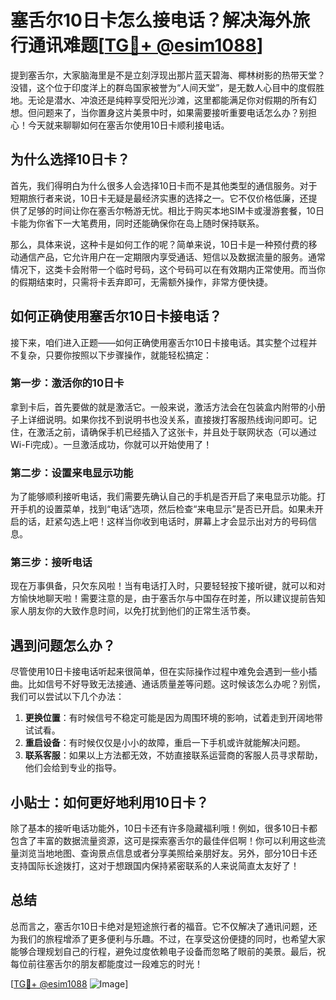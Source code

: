 # 塞舌尔10日卡怎么接电话？解决海外旅行通讯难题[[TG💪+ @esim1088](https://t.me/s/esim1088)]

提到塞舌尔，大家脑海里是不是立刻浮现出那片蓝天碧海、椰林树影的热带天堂？没错，这个位于印度洋上的群岛国家被誉为“人间天堂”，是无数人心目中的度假胜地。无论是潜水、冲浪还是纯粹享受阳光沙滩，这里都能满足你对假期的所有幻想。但问题来了，当你置身这片美景中时，如果需要接听重要电话怎么办？别担心！今天就来聊聊如何在塞舌尔使用10日卡顺利接电话。

## 为什么选择10日卡？

首先，我们得明白为什么很多人会选择10日卡而不是其他类型的通信服务。对于短期旅行者来说，10日卡无疑是最经济实惠的选择之一。它不仅价格低廉，还提供了足够的时间让你在塞舌尔畅游无忧。相比于购买本地SIM卡或漫游套餐，10日卡能为你省下一大笔费用，同时还能确保你在岛上随时保持联系。

那么，具体来说，这种卡是如何工作的呢？简单来说，10日卡是一种预付费的移动通信产品，它允许用户在一定期限内享受通话、短信以及数据流量的服务。通常情况下，这类卡会附带一个临时号码，这个号码可以在有效期内正常使用。而当你的假期结束时，只需将卡丢弃即可，无需额外操作，非常方便快捷。

## 如何正确使用塞舌尔10日卡接电话？

接下来，咱们进入正题——如何正确使用塞舌尔10日卡接电话。其实整个过程并不复杂，只要你按照以下步骤操作，就能轻松搞定：

### 第一步：激活你的10日卡

拿到卡后，首先要做的就是激活它。一般来说，激活方法会在包装盒内附带的小册子上详细说明。如果你找不到说明书也没关系，直接拨打客服热线询问即可。记住，在激活之前，请确保手机已经插入了这张卡，并且处于联网状态（可以通过Wi-Fi完成）。一旦激活成功，你就可以开始使用了！

### 第二步：设置来电显示功能

为了能够顺利接听电话，我们需要先确认自己的手机是否开启了来电显示功能。打开手机的设置菜单，找到“电话”选项，然后检查“来电显示”是否已开启。如果未开启的话，赶紧勾选上吧！这样当你收到电话时，屏幕上才会显示出对方的号码信息。

### 第三步：接听电话

现在万事俱备，只欠东风啦！当有电话打入时，只要轻轻按下接听键，就可以和对方愉快地聊天啦！需要注意的是，由于塞舌尔与中国存在时差，所以建议提前告知家人朋友你的大致作息时间，以免打扰到他们的正常生活节奏。

## 遇到问题怎么办？

尽管使用10日卡接电话听起来很简单，但在实际操作过程中难免会遇到一些小插曲。比如信号不好导致无法接通、通话质量差等问题。这时候该怎么办呢？别慌，我们可以尝试以下几个办法：

1. **更换位置**：有时候信号不稳定可能是因为周围环境的影响，试着走到开阔地带试试看。
2. **重启设备**：有时候仅仅是小小的故障，重启一下手机或许就能解决问题。
3. **联系客服**：如果以上方法都无效，不妨直接联系运营商的客服人员寻求帮助，他们会给到专业的指导。

## 小贴士：如何更好地利用10日卡？

除了基本的接听电话功能外，10日卡还有许多隐藏福利哦！例如，很多10日卡都包含了丰富的数据流量资源，这可是探索塞舌尔的最佳伴侣啊！你可以利用这些流量浏览当地地图、查询景点信息或者分享美照给亲朋好友。另外，部分10日卡还支持国际长途拨打，这对于想跟国内保持紧密联系的人来说简直太友好了！

## 总结

总而言之，塞舌尔10日卡绝对是短途旅行者的福音。它不仅解决了通讯问题，还为我们的旅程增添了更多便利与乐趣。不过，在享受这份便捷的同时，也希望大家能够合理规划自己的行程，避免过度依赖电子设备而忽略了眼前的美景。最后，祝每位前往塞舌尔的朋友都能度过一段难忘的时光！

[[TG💪+ @esim1088](https://t.me/s/esim1088) ![Image](https://i.postimg.cc/4NQfJmqS/Snipaste-2025-05-13-00-14-12.png)]